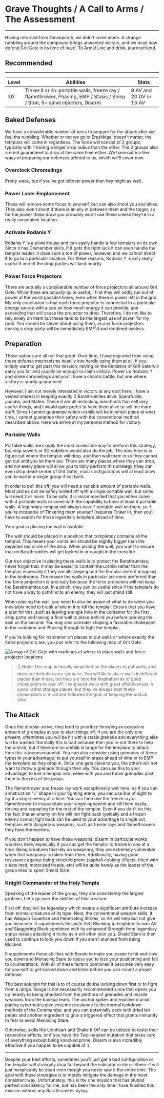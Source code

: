 # Grave Thoughts / A Call to Arms / The Assessment

---

Having returned from Omonporch, we didn't come alone. A strange rumbling around the compound brings unwanted visitors, and we must now defend Grit Gate in its time of need. To Arms! Live and drink, journeyfriend.

<div class="section-info">

## Recommended

---

| Level | Abilities                                                                                                                   | Stats                   |
| ----- | --------------------------------------------------------------------------------------------------------------------------- | ----------------------- |
| 30    | Tinker II or 4+ portable walls, freeze ray / flamethrower, Phasing, EMP / Stasis / Sleep / Stun, 5+ salve injectors, Disarm | 8 AV and 20 DV or 15 AV |

</div>

## Baked Defenses

We have a considerable number of turns to prepare for the attack after we feel the rumbling. Whether or not we go to Ereshkigel doesn't matter, the templars will come in regardless. The force will consist of 2 groups, typically with 1 having a larger drop radius than the other. The 2 groups also are not guaranteed to drop at the same time either. We have quite a few ways of preparing our defenses offered to us, which we'll cover now.

### Overclock Chromelings

Pretty weak, but if you've got leftover power then hey might as well.

### Power Laser Emplacement

These will remove some focus to yourself, but can also shoot you and allies. They also won't shoot if there is an ally in between them and the target, so for the power these draw you probably won't use these unless they're in a really convenient location.

### Activate Rodanis Y

Rodanis Y is a powerhouse and can easily handle a few templars on its own. Since it has Dismember skills, if it gets the right luck it can even handle the templar leader. It does suck a ton of power, however, and we cannot direct it to go to a particular location. For these reasons, Rodanis Y is only really useful if one of the drop parties will land nearby.

### Power Force Projectors

There are actually a considerable number of force projectors all around Grit Gate. While these are actually quite useful, I find they will oddly run out of power at the worst possible times, even when there is power left in the grid. My only conclusion is that each force projector is connected to a particular energy source with a cap on how much energy it can provide, and exceeding that will cause the projector to drop. Therefore, I do not like to rely solely on them but these tend to be the largest use of power for my runs. You should be clever about using them, as any force projectors nearby a drop party will be immediately EMP'd and rendered useless.

## Preparation

These options are all not that great. Over time, I have migrated from using these defense mechanisms heavily into hardly using them at all. If you simply want to get past this mission, relying on the denizens of Grit Gate will carry you far and usually be enough to claim victory. Power up Rodanis Y and some chromelings and you'll have a chaotic battle, but one where victory is nearly guaranteed.

However, I am not merely interested in victory at any cost here. I have a vested interest in keeping exactly 3 Barathrumites alive: Sparafucile, Jacobo, and Mafeo. These 3 are all restocking merchants that sell very useful things, and I would quite prefer to have them alive to sell me more stuff. Since I cannot guarantee which urshiib will be in which place at what time, I cannot guarantee their safety with the conventional method described above. Here we arrive at my personal method for victory.

### Portable Walls

Portable walls are simply the most accessible way to perform this strategy, but step sowers or 3D cobblers would also do the job. The idea here is to figure out where the templar will drop, and then wall them in so they cannot get out until you let them out. There are many places where they can drop, and not every place will allow you to tidily perform this strategy (they can even drop dead-center of Grit Gate), most configurations will at least allow you to wall in a single group if not both.

In order to pull this off, you will need a variable amount of portable walls. Most places can be safely walled off with a single portable wall, but some will need 2 or more. To be safe, it is recommended that you either come with 4 portable walls or come with the capability to have at least 4 portable walls. A legendary templar will always have 1 portable wall on them, so if you're incapable of Tinkering them yourself (requires Tinker II), then you'll have to search for those legendary templars ahead of time.

Your goal in placing the wall is twofold:

The wall should be placed in a position that completely contains all the templar. This means your container should be slightly bigger than the depicted red circle of the drop.
When placing the wall, you want to ensure that no Barathrumites will get locked in or caught in the crossfire.

Our true objective in placing these walls is to protect the Barathrumites; never forget that. It may be easier to contain the urshiib rather than the templar; especially if they are all sleeping and the templar are not dropping in the bedrooms. The reason the walls in particular are more preferred than the force projectors is precisely because the force projectors will not keep the Barathrumites out. In a pinch, they can be useful since if the templars do not have a way to pathfind to an enemy, they will just stand still.

When placing the wall, you need to also be aware of what to do when you inevitably need to break a hole in it to kill the templar. Ensure that you have a plan for this, such as leaving a single hole in the container for the first drop party and having a final wall to place behind you before opening the seal on the second. You may also consider shaping a favorable chokepoint in the container and Phasing through to fight the templar.

If you're looking for inspiration on places to put walls or where exactly the force projectors are, you can refer to the following map of Grit Gate:

![A map of Grit Gate with markings of where to place walls and force projector locations]($assetsDir/images/quests/attack-map.png)

> 🗒️ Note: This map is heavily simplified on the places to put walls, and does not include every scenario. You will likely place walls in different places than these, but they are here for inspiration as to good chokepoints to seal off. I've placed walls with great effectiveness in some rather strange places, but they've always kept these chokepoints in mind and followed the goal of keeping the urshiib alive.

## The Attack

Once the templar arrive, they tend to prioritize throwing an excessive amount of grenades at you to start things off. If you are the only one present, oftentimes you will be hit with a stasis grenade and everything else will be wasted. Normally this is bad because then you're not there to help the urshiib, but if there are no urshiib in range for the templars to attack then this is inconsequential. You can also consider using grenades of these types to your advantage; to put yourself in stasis ahead of time or to EMP the templars as they drop in. Once one gets close to you, the others will not want to throw a grenade through their ally. You can use this to your advantage; to lure a templar into melee with you and throw grenades past them to the rest of the group.

The flamethrower and freeze ray work exceptionally well here, as if you can construct an “L” shape in your fighting arena, you can use line of sight to fight a single enemy at a time. You can then use the freeze ray or flamethrower to incapacitate your single opponent and kill them easily; rinsing and repeating for the rest of the templar. Even if you don't do this, the fact that an enemy on fire will not fight back typically and a frozen enemy cannot fight back can be used to your advantage to single out templars with dangerous weapons, such as freeze rays and flamethrowers they have themselves.

If you don't happen to have those weapons, disarm in particular works wonders here; especially if you can get the templar to trickle in one at a time. Being creatures that rely on weaponry, they are extremely vulnerable when that weaponry is taken from them. Additionally, having good resistance against being knocked prone (asphalt cooking effects, fitted with cleats mod, motorized treads, etc) will be quite handy as the leader of the group likes to spam Shield Slam.

### Knight Commander of the Holy Temple

Speaking of the leader of the group, they are consistently the largest problem. Let's go over the abilities of this creature.

First off, they will be legendary which means a significant attribute increase from normal creatures of its type. Next, the conventional weapon skills. It has Weapon Expertise and Penetrating Strikes, so AV will help but not give you immunity. It supplements this with Deft Blocking to heighten its own AV and Staggering Block combined with its enhanced Strength from legendary status makes attacking it tricky as it will often stun you. Shield Slam is then used to continue to lock you down if you aren't stunned from being Blocked.

It supplements these abilities with Berate to make you easier to hit and slow you down and Menacing Stare to cause you to lose your positioning and fail to counterattack. With all of these factors combined it becomes very easy for yourself to get locked down and killed before you can mount a proper defense.

The best solution for this is to of course do the locking down first or to fight from a range. Range is not necessarily recommended since that opens you up heavily to being attacked from the plethora of grenades and missile weapons from the backup team. The anchor spikes and reactive cranial plating cybernetics give extreme resistance to the normal lockdown methods of the Commander, and you can potentially cook with dried lah petals and another ingredient to give a triggered effect that grants immunity to fear to avoid Menacing Stare.

Otherwise, skills like Lionheart and Shake It Off can be utilized to resist their respective effects, or if you have the Two-headed mutation that takes care of everything except being knocked prone. Disarm is also incredibly effective if you happen to be capable of it.

---

Despite your best efforts, sometimes you'll just get a bad configuration or the templar will strangely drop far beyond the indicator circle or Shem -1 will just inexplicably be dead even though you never saw it the entire time. The goal with these strategies is to merely mitigate the damage in the most consistent way. Unfortunately, this is the one mission that has eluded perfect consistency for me, but has been the only time I have finished this mission without any Barathrumites dying.
